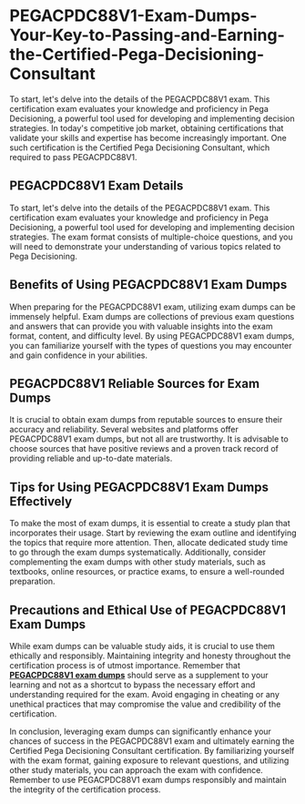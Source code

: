 # PEGACPDC88V1-Exam-Dumps-Your-Key-to-Passing-and-Earning-the-Certified-Pega-Decisioning-Consultant
To start, let's delve into the details of the PEGACPDC88V1 exam. This certification exam evaluates your knowledge and proficiency in Pega Decisioning, a powerful tool used for developing and implementing decision strategies. 
In today's competitive job market, obtaining certifications that validate your skills and expertise has become increasingly important. One such certification is the Certified Pega Decisioning Consultant, which required to pass PEGACPDC88V1. 

## PEGACPDC88V1 Exam Details

To start, let's delve into the details of the PEGACPDC88V1 exam. This certification exam evaluates your knowledge and proficiency in Pega Decisioning, a powerful tool used for developing and implementing decision strategies. The exam format consists of multiple-choice questions, and you will need to demonstrate your understanding of various topics related to Pega Decisioning.

## Benefits of Using PEGACPDC88V1 Exam Dumps

When preparing for the PEGACPDC88V1 exam, utilizing exam dumps can be immensely helpful. Exam dumps are collections of previous exam questions and answers that can provide you with valuable insights into the exam format, content, and difficulty level. By using PEGACPDC88V1 exam dumps, you can familiarize yourself with the types of questions you may encounter and gain confidence in your abilities.

## PEGACPDC88V1 Reliable Sources for Exam Dumps

It is crucial to obtain exam dumps from reputable sources to ensure their accuracy and reliability. Several websites and platforms offer PEGACPDC88V1 exam dumps, but not all are trustworthy. It is advisable to choose sources that have positive reviews and a proven track record of providing reliable and up-to-date materials.

## Tips for Using PEGACPDC88V1 Exam Dumps Effectively

To make the most of exam dumps, it is essential to create a study plan that incorporates their usage. Start by reviewing the exam outline and identifying the topics that require more attention. Then, allocate dedicated study time to go through the exam dumps systematically. Additionally, consider complementing the exam dumps with other study materials, such as textbooks, online resources, or practice exams, to ensure a well-rounded preparation.

## Precautions and Ethical Use of PEGACPDC88V1 Exam Dumps

While exam dumps can be valuable study aids, it is crucial to use them ethically and responsibly. Maintaining integrity and honesty throughout the certification process is of utmost importance. Remember that **[PEGACPDC88V1 exam dumps](https://www.dumpsinfo.com/exam/pegacpdc88v1/)** should serve as a supplement to your learning and not as a shortcut to bypass the necessary effort and understanding required for the exam. Avoid engaging in cheating or any unethical practices that may compromise the value and credibility of the certification.

In conclusion, leveraging exam dumps can significantly enhance your chances of success in the PEGACPDC88V1 exam and ultimately earning the Certified Pega Decisioning Consultant certification. By familiarizing yourself with the exam format, gaining exposure to relevant questions, and utilizing other study materials, you can approach the exam with confidence. Remember to use PEGACPDC88V1 exam dumps responsibly and maintain the integrity of the certification process.
